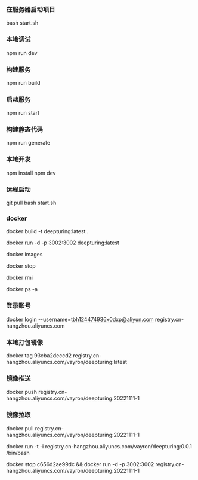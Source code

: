 ### 在服务器启动项目
bash start.sh

### 本地调试
npm run dev

### 构建服务
npm run build

### 启动服务
npm run start

### 构建静态代码
npm run generate

### 本地开发
npm install 
npm dev


### 远程启动
git pull
bash start.sh

### docker
docker build -t deepturing:latest .

docker run -d -p 3002:3002 deepturing:latest

docker images 

docker stop 

docker rmi 

docker ps -a

### 登录账号
docker login --username=tbh124474936x0dxp@aliyun.com registry.cn-hangzhou.aliyuncs.com

### 本地打包镜像

docker tag 93cba2deccd2 registry.cn-hangzhou.aliyuncs.com/vayron/deepturing:latest

### 镜像推送
docker push registry.cn-hangzhou.aliyuncs.com/vayron/deepturing:20221111-1

### 镜像拉取
docker pull registry.cn-hangzhou.aliyuncs.com/vayron/deepturing:20221111-1

docker run -t -i registry.cn-hangzhou.aliyuncs.com/vayron/deepturing:0.0.1 /bin/bash 

docker stop c656d2ae99dc && docker run -d -p 3002:3002 registry.cn-hangzhou.aliyuncs.com/vayron/deepturing:20221111-1
